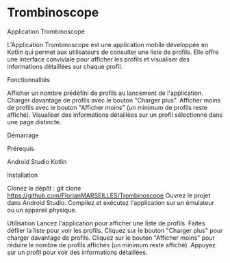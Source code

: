# Trombinoscope
Application Trombinoscope

L'Application Trombinoscope est une application mobile développée en Kotlin qui permet aux utilisateurs de consulter une liste de profils. Elle offre une interface conviviale pour afficher les profils et visualiser des informations détaillées sur chaque profil.

Fonctionnalités 

Afficher un nombre prédéfini de profils au lancement de l'application. Charger davantage de profils avec le bouton "Charger plus". Afficher moins de profils avec le bouton "Afficher moins" (un minimum de profils reste affiché). Visualiser des informations détaillées sur un profil sélectionné dans une page distincte.

Démarrage

Prérequis

Android Studio Kotlin

Installation

Clonez le dépôt : git clone https://github.com/FlorianMARSEILLES/Trombinoscope Ouvrez le projet dans Android Studio. Compilez et exécutez l'application sur un émulateur ou un appareil physique.

Utilisation Lancez l'application pour afficher une liste de profils. Faites défiler la liste pour voir les profils. Cliquez sur le bouton "Charger plus" pour charger davantage de profils. Cliquez sur le bouton "Afficher moins" pour réduire le nombre de profils affichés (un minimum reste affiché). Appuyez sur un profil pour voir des informations détaillées.
